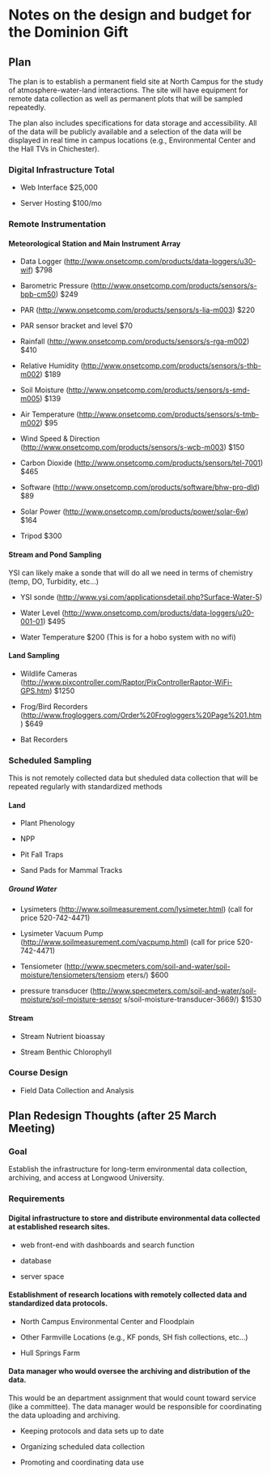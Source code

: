 # Notes on the design and budget for the Dominion Gift

## Plan

The plan is to establish a permanent field site at North Campus for the study of atmosphere-water-land interactions.  The site will have equipment for remote data collection as well as permanent plots that will be sampled repeatedly.

The plan also includes specifications for data storage and accessibility. All of the data will be publicly available and a selection of the data will be displayed in real time in campus locations (e.g., Environmental Center and the Hall TVs in Chichester).

### Digital Infrastructure Total 

* Web Interface $25,000

* Server Hosting $100/mo

### Remote Instrumentation 

#### Meteorological Station and Main Instrument Array
    
* Data Logger (http://www.onsetcomp.com/products/data-loggers/u30-wif) $798

* Barometric Pressure (http://www.onsetcomp.com/products/sensors/s-bpb-cm50) $249

* PAR (http://www.onsetcomp.com/products/sensors/s-lia-m003) $220
        
* PAR sensor bracket and level $70
    
* Rainfall (http://www.onsetcomp.com/products/sensors/s-rga-m002) $410

* Relative Humidity (http://www.onsetcomp.com/products/sensors/s-thb-m002) $189

* Soil Moisture (http://www.onsetcomp.com/products/sensors/s-smd-m005) $139

* Air Temperature (http://www.onsetcomp.com/products/sensors/s-tmb-m002) $95

* Wind Speed & Direction (http://www.onsetcomp.com/products/sensors/s-wcb-m003) $150

* Carbon Dioxide (http://www.onsetcomp.com/products/sensors/tel-7001) $465
 
* Software (http://www.onsetcomp.com/products/software/bhw-pro-dld) $89   

* Solar Power (http://www.onsetcomp.com/products/power/solar-6w) $164

* Tripod $300

#### Stream and Pond Sampling

YSI can likely make a sonde that will do all we need in terms of chemistry (temp, DO, Turbidity, etc...)

* YSI sonde (http://www.ysi.com/applicationsdetail.php?Surface-Water-5)

*  Water Level (http://www.onsetcomp.com/products/data-loggers/u20-001-01) $495

*  Water Temperature $200 (This is for a hobo system with no wifi)
    

#### Land Sampling

* Wildlife Cameras (http://www.pixcontroller.com/Raptor/PixControllerRaptor-WiFi-GPS.htm) $1250

* Frog/Bird Recorders (http://www.frogloggers.com/Order%20Frogloggers%20Page%201.htm) $649

* Bat Recorders

### Scheduled Sampling

This is not remotely collected data but sheduled data collection that will be repeated regularly with standardized methods

#### Land 

* Plant Phenology

* NPP

* Pit Fall Traps

* Sand Pads for Mammal Tracks

##### Ground Water

* Lysimeters (http://www.soilmeasurement.com/lysimeter.html) (call for price 520-742-4471)

* Lysimeter Vacuum Pump (http://www.soilmeasurement.com/vacpump.html) (call for price 520-742-4471)

* Tensiometer (http://www.specmeters.com/soil-and-water/soil-moisture/tensiometers/tensiom
eters/) $600

* pressure transducer (http://www.specmeters.com/soil-and-water/soil-moisture/soil-moisture-sensor
s/soil-moisture-transducer-3669/) $1530

#### Stream

* Stream Nutrient bioassay

* Stream Benthic Chlorophyll
 
### Course Design

* Field Data Collection and Analysis

## Plan Redesign Thoughts (after 25 March Meeting)

### Goal

Establish the infrastructure for long-term environmental data collection, archiving, and access at Longwood University.  

### Requirements

#### Digital infrastructure to store and distribute environmental data collected at established research sites.

* web front-end with dashboards and search function

* database

* server space 

#### Establishment of research locations with remotely collected data and standardized data protocols.

* North Campus Environmental Center and Floodplain 

* Other Farmville Locations (e.g., KF ponds, SH fish collections, etc...)

* Hull Springs Farm

#### Data manager who would oversee the archiving and distribution of the data.

This would be an department assignment that would count toward service (like a committee).  The data manager would be responsible for coordinating the data uploading and archiving.

* Keeping protocols and data sets up to date

* Organizing scheduled data collection

* Promoting and coordinating data use
